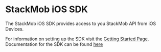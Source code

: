 # StackMob iOS SDK

The StackMob iOS SDK provides access to you StackMob API from iOS Devices. 

For information on setting up the SDK visit the [Getting Started Page](https://stackmob.com/platform/help/tutorials/gs_start). Documentation for the SDK can be found [here](http://stackmob.com/devcenter/docs/Using-your-API)